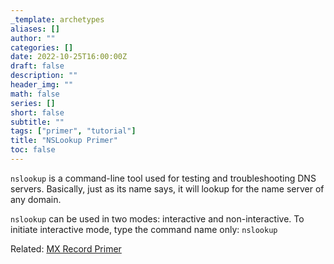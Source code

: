 ```yaml
---
_template: archetypes
aliases: []
author: ""
categories: []
date: 2022-10-25T16:00:00Z
draft: false
description: ""
header_img: ""
math: false
series: []
short: false
subtitle: ""
tags: ["primer", "tutorial"]
title: "NSLookup Primer"
toc: false
---
```


`nslookup` is a command-line tool used for testing and troubleshooting DNS servers. Basically, just as its name says, it will lookup for the name server of any domain.

`nslookup` can be used in two modes: interactive and non-interactive. To initiate interactive mode, type the command name only: `nslookup`

Related: [MX Record Primer](/posts/mx-record-primer "MX Record Primer")
